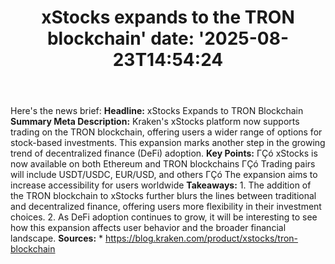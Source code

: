 ﻿---
title: "xStocks expands to the TRON blockchain'
date: '2025-08-23T14:54:24"
category: "Markets"
summary: ""
slug: "xstocks expands to the tron blockchain"
source_urls:
  - "https://blog.kraken.com/product/xstocks/tron-blockchain"
seo:
  title: "xStocks expands to the TRON blockchain | Hash n Hedge'
  description: '"
  keywords: ["news", "markets", "brief"]
---
Here's the news brief:  **Headline:** xStocks Expands to TRON Blockchain  **Summary Meta Description:** Kraken's xStocks platform now supports trading on the TRON blockchain, offering users a wider range of options for stock-based investments. This expansion marks another step in the growing trend of decentralized finance (DeFi) adoption.  **Key Points:**  ΓÇó xStocks is now available on both Ethereum and TRON blockchains ΓÇó Trading pairs will include USDT/USDC, EUR/USD, and others ΓÇó The expansion aims to increase accessibility for users worldwide  **Takeaways:**  1. The addition of the TRON blockchain to xStocks further blurs the lines between traditional and decentralized finance, offering users more flexibility in their investment choices. 2. As DeFi adoption continues to grow, it will be interesting to see how this expansion affects user behavior and the broader financial landscape.  **Sources:**  * https://blog.kraken.com/product/xstocks/tron-blockchain 
